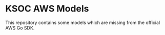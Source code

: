 # KSOC AWS Models

This repository contains some models which are missing from the official AWS Go SDK.
